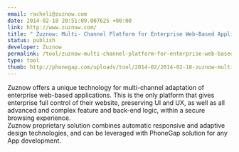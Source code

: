 ```yaml
--- 
email: racheli@zuznow.com
date: 2014-02-18 20:51:09.007625 +00:00
link: http://www.zuznow.com/
title: " Zuznow: Multi- Channel Platform for Enterprise Web-Based Applications"
status: publish
developer: Zuznow
permalink: /tool/zuznow-multi-channel-platform-for-enterprise-web-based-applications
type: tool
thumb: http://phonegap.com/uploads/tool/2014-02/2014-02-18-zuznow-multi-channel-platform-for-enterprise-web-based-applications.png
---
```


Zuznow offers a unique technology for multi-channel adaptation of enterprise web-based applications. This is the only platform that gives enterprise full control of their website, preserving UI and UX, as well as all advanced and complex feature and back-end logic, within a secure browsing experience.  
Zuznow proprietary solution combines automatic responsive and adaptive design technologies, and can be leveraged with PhoneGap solution for any App development. 
